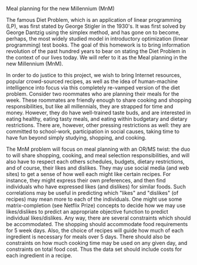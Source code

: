 Meal planning for the new Millennium (MnM)

The ﻿﻿famous Diet Problem, which is an application of linear programming (LP), was first stated by George Stigler in the 1930's.  It was first solved by George Dantzig using the simplex method, and has gone on to become, perhaps, the most widely studied model in introductory optimization (linear programming) test books.  The goal of this homework is to bring information revolution of the past hundred years to bear on stating the Diet Problem in the context of our lives today.  We will refer to it as the Meal planning in the new Millennium (MnM). 

In order to do justice to this project, we wish to bring Internet resources, popular crowd-sourced recipes, as well as the idea of human-machine intelligence into focus via this completely re-vamped version of the diet problem.  Consider two roommates who are planning their meals for the week.  These roommates are friendly enough to share cooking and shopping responsibilities, but like all millennials, they are strapped for time and money.  However, they do have well-trained taste buds, and are interested in eating healthy, eating tasty meals, and eating within budgetary and dietary restrictions.  There are, however, other pressing restrictions as well: they are committed to school-work, participation in social causes, taking time to have fun beyond simply studying, shopping, and cooking.  

The MnM problem will focus on meal planning with an OR/MS twist:  the duo to will share shopping, cooking, and meal selection responsibilities, and will also have to respect each others schedules, budgets, dietary restrictions, and of course, their likes and dislikes.  They may use social media (and web sites) to get a sense of how well each might like certain recipes.  For instance, they might express their own preferences, and then find individuals who have expressed likes (and dislikes) for similar foods.  Such correlations may be useful in predicting which "likes" and "dislikes" (of recipes) may mean more to each of the individuals.  One might use some matrix-completion (see Netflix Prize) concepts to decide how we may use likes/dislikes to predict an appropriate objective function to predict individual likes/dislikes.  Any way, there are several constraints which should be accommodated.  The shopping should accommodate food requirements for 5 week days.  Also, the choice of recipes will guide how much of each ingredient is necessary for meals over 5 days.   There should also be constraints on how much cooking time may be used on any given day, and constraints on total food cost.  Thus the data set should include costs for each ingredient in a recipe. 